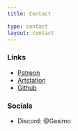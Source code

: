 ```yaml
---
title: Contact

type: contact
layout: contact
---
```


### Links
- [Patreon](https://www.patreon.com/StormingSummit)
- [Artstation](https://www.artstation.com/gasimo)
- [Github](https://github.com/GasimoCodes)

### Socials
- Discord: @Gasimo
